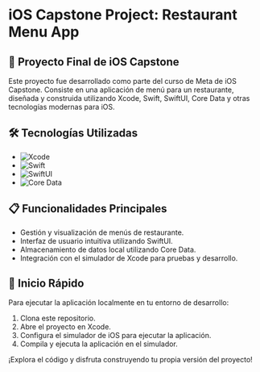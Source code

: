 # iOS Capstone Project: Restaurant Menu App

## 📱 Proyecto Final de iOS Capstone

Este proyecto fue desarrollado como parte del curso de Meta de iOS Capstone. Consiste en una aplicación de menú para un restaurante, diseñada y construida utilizando Xcode, Swift, SwiftUI, Core Data y otras tecnologías modernas para iOS.

## 🛠️ Tecnologías Utilizadas

- ![Xcode](https://img.shields.io/badge/Xcode-blue)
- ![Swift](https://img.shields.io/badge/Swift-orange)
- ![SwiftUI](https://img.shields.io/badge/SwiftUI-red)
- ![Core Data](https://img.shields.io/badge/Core_Data-green)

## 📋 Funcionalidades Principales

- Gestión y visualización de menús de restaurante.
- Interfaz de usuario intuitiva utilizando SwiftUI.
- Almacenamiento de datos local utilizando Core Data.
- Integración con el simulador de Xcode para pruebas y desarrollo.

## 🚀 Inicio Rápido

Para ejecutar la aplicación localmente en tu entorno de desarrollo:

1. Clona este repositorio.
2. Abre el proyecto en Xcode.
3. Configura el simulador de iOS para ejecutar la aplicación.
4. Compila y ejecuta la aplicación en el simulador.

¡Explora el código y disfruta construyendo tu propia versión del proyecto!

